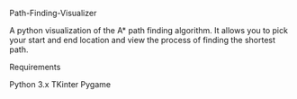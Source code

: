 Path-Finding-Visualizer

A python visualization of the A* path finding algorithm. It allows you to pick your start and end location and view the process of finding the shortest path.

Requirements

Python 3.x
TKinter
Pygame
